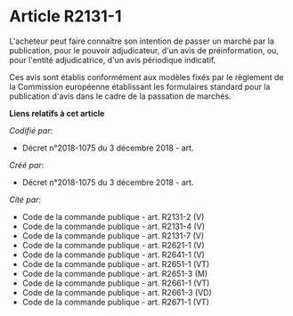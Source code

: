 # Article R2131-1

L'acheteur peut faire connaître son intention de passer un marché par la publication, pour le pouvoir adjudicateur, d'un avis
de préinformation, ou, pour l'entité adjudicatrice, d'un avis périodique indicatif.

Ces avis sont établis conformément aux modèles fixés par le règlement de la Commission européenne établissant les formulaires
standard pour la publication d'avis dans le cadre de la passation de marchés.

**Liens relatifs à cet article**

_Codifié par_:

  - Décret n°2018-1075 du 3 décembre 2018 - art.

_Créé par_:

  - Décret n°2018-1075 du 3 décembre 2018 - art.

_Cité par_:

  - Code de la commande publique - art. R2131-2 (V)
  - Code de la commande publique - art. R2131-4 (V)
  - Code de la commande publique - art. R2131-7 (V)
  - Code de la commande publique - art. R2621-1 (V)
  - Code de la commande publique - art. R2641-1 (V)
  - Code de la commande publique - art. R2651-1 (VT)
  - Code de la commande publique - art. R2651-3 (M)
  - Code de la commande publique - art. R2661-1 (VT)
  - Code de la commande publique - art. R2661-3 (VD)
  - Code de la commande publique - art. R2671-1 (VT)
